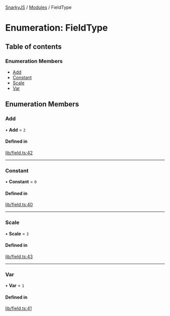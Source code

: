 [SnarkyJS](../README.md) / [Modules](../modules.md) / FieldType

# Enumeration: FieldType

## Table of contents

### Enumeration Members

- [Add](FieldType.md#add)
- [Constant](FieldType.md#constant)
- [Scale](FieldType.md#scale)
- [Var](FieldType.md#var)

## Enumeration Members

### Add

• **Add** = ``2``

#### Defined in

[lib/field.ts:42](https://github.com/o1-labs/snarkyjs/blob/3ae77a9/src/lib/field.ts#L42)

___

### Constant

• **Constant** = ``0``

#### Defined in

[lib/field.ts:40](https://github.com/o1-labs/snarkyjs/blob/3ae77a9/src/lib/field.ts#L40)

___

### Scale

• **Scale** = ``3``

#### Defined in

[lib/field.ts:43](https://github.com/o1-labs/snarkyjs/blob/3ae77a9/src/lib/field.ts#L43)

___

### Var

• **Var** = ``1``

#### Defined in

[lib/field.ts:41](https://github.com/o1-labs/snarkyjs/blob/3ae77a9/src/lib/field.ts#L41)
